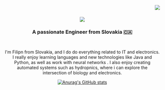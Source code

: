 <img align="right" src="https://visitor-badge.laobi.icu/badge?page_id=salesp07.salesp07" />

<h1 align="center">
    <img src="https://readme-typing-svg.herokuapp.com/?font=Righteous&size=35&center=true&vCenter=true&width=500&height=70&duration=4000&lines=Hi+There!+👋;+I'm+Filip+Seč!;" />
</h1>

<h3 align="center">A passionate Engineer from Slovakia 🇨🇦</h3>

<br/>

<div align="center">
 

I'm Filipn from Slovakia, and I do do everything related to IT and electronics. I really enjoy learning languages and new technologies like Java and Python, as well as work with neural networks . I also enjoy creating automated systems such as hydropnics, where i can explore the intersection of biology and electronics.

[![Anurag's GitHub stats](https://github-readme-stats.vercel.app/api?username=filip-sec)](https://github.com/anuraghazra/github-readme-stats)
